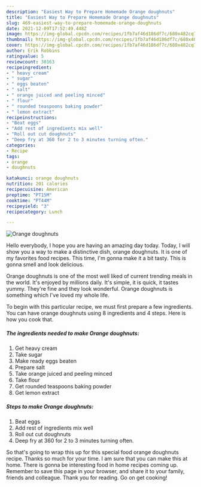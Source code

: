 ```yaml
---
description: "Easiest Way to Prepare Homemade Orange doughnuts"
title: "Easiest Way to Prepare Homemade Orange doughnuts"
slug: 469-easiest-way-to-prepare-homemade-orange-doughnuts
date: 2021-12-09T17:52:49.448Z
image: https://img-global.cpcdn.com/recipes/1fb7af46d186df7c/680x482cq70/orange-doughnuts-recipe-main-photo.jpg
thumbnail: https://img-global.cpcdn.com/recipes/1fb7af46d186df7c/680x482cq70/orange-doughnuts-recipe-main-photo.jpg
cover: https://img-global.cpcdn.com/recipes/1fb7af46d186df7c/680x482cq70/orange-doughnuts-recipe-main-photo.jpg
author: Erik Robbins
ratingvalue: 5
reviewcount: 30163
recipeingredient:
- " heavy cream"
- " sugar"
- " eggs beaten"
- " salt"
- " orange juiced and peeling minced"
- " flour"
- " rounded teaspoons baking powder"
- " lemon extract"
recipeinstructions:
- "Beat eggs"
- "Add rest of ingredients mix well"
- "Roll out cut doughnuts"
- "Deep fry at 360 for 2 to 3 minutes turning often."
categories:
- Recipe
tags:
- orange
- doughnuts

katakunci: orange doughnuts 
nutrition: 201 calories
recipecuisine: American
preptime: "PT15M"
cooktime: "PT44M"
recipeyield: "3"
recipecategory: Lunch

---
```



![Orange doughnuts](https://img-global.cpcdn.com/recipes/1fb7af46d186df7c/680x482cq70/orange-doughnuts-recipe-main-photo.jpg)

Hello everybody, I hope you are having an amazing day today. Today, I will show you a way to make a distinctive dish, orange doughnuts. It is one of my favorites food recipes. This time, I'm gonna make it a bit tasty. This is gonna smell and look delicious.

Orange doughnuts is one of the most well liked of current trending meals in the world. It's enjoyed by millions daily. It's simple, it is quick, it tastes yummy. They're fine and they look wonderful. Orange doughnuts is something which I've loved my whole life.




To begin with this particular recipe, we must first prepare a few ingredients. You can have orange doughnuts using 8 ingredients and 4 steps. Here is how you cook that.

<!--inarticleads1-->

##### The ingredients needed to make Orange doughnuts:

1. Get  heavy cream
1. Take  sugar
1. Make ready  eggs beaten
1. Prepare  salt
1. Take  orange juiced and peeling minced
1. Take  flour
1. Get  rounded teaspoons baking powder
1. Get  lemon extract




<!--inarticleads2-->

##### Steps to make Orange doughnuts:

1. Beat eggs
1. Add rest of ingredients mix well
1. Roll out cut doughnuts
1. Deep fry at 360 for 2 to 3 minutes turning often.




So that's going to wrap this up for this special food orange doughnuts recipe. Thanks so much for your time. I am sure that you can make this at home. There is gonna be interesting food in home recipes coming up. Remember to save this page in your browser, and share it to your family, friends and colleague. Thank you for reading. Go on get cooking!
